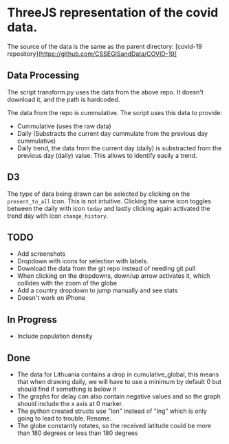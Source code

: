 # ThreeJS representation of the covid data.

The source of the data is the same as the parent directory:
[covid-19 repository](https://github.com/CSSEGISandData/COVID-19]

## Data Processing

The script transform.py uses the data from the above repo. It doesn't download it, and the path is hardcoded.

The data from the repo is cummulative. The script uses this data to provide:
- Cummulative (uses the raw data)
- Daily (Substracts the current day cummulate from the previous day cummulative)
- Daily trend, the data from the current day (daily) is substracted from the previous day (daily) value.
  This allows to identify easily a trend.

## D3 
The type of data being drawn can be selected by clicking on the `present_to_all` icon. This is not intuitive.
Clicking the same icon toggles between the daily with icon `today` and lastly clicking again activated the trend
day with icon `change_history`.


## TODO
- Add screenshots
- Dropdown with icons for selection with labels.
- Download the data from the git repo instead of needing git pull
- When clicking on the dropdowns, down/up arrow activates it, which collides with the zoom of the globe
- Add a country dropdown to jump manually and see stats
- Doesn't work on iPhone

## In Progress
- Include population density

## Done
- The data for Lithuania contains a drop in cumulative_global, this means that when drawing daily, we will have to use a minimum by default 0 but should find if something is below it
- The graphs for delay can also contain negative values and so the graph should include the x axis at 0 marker.
- The python created structs use "lon" instead of "lng" which is only going to lead to trouble. Rename.
- The globe constantly rotates, so the received latitude could be more than 180 degrees or less than 180 degrees
